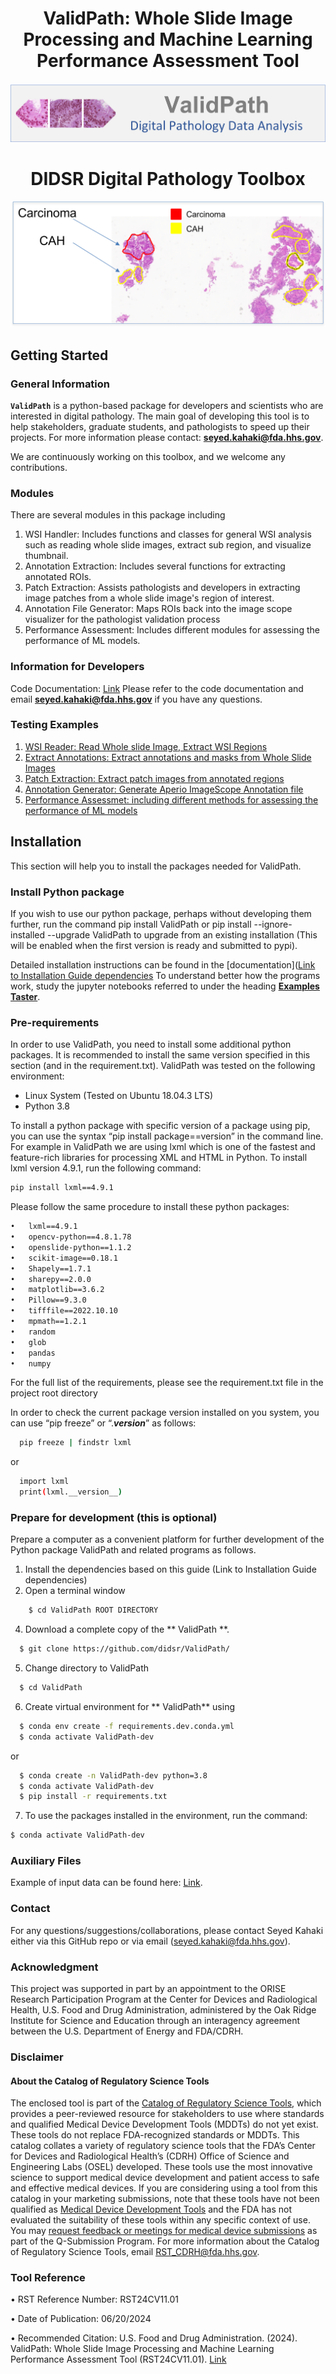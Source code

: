 <p align="center">
  <h1 align="center">ValidPath: Whole Slide Image Processing and Machine Learning Performance Assessment Tool</h1>
</p>

<p align="center">
  <img src="img/SlideProLogo.png">
</p>

<h1 align="center"> </h1>
<p align="center">
  <h1 align="center">DIDSR Digital Pathology Toolbox</h1>
</p>
<p align="center">
  <img src="img/CAH_Carcinoma.png">
</p>





## Getting Started

### General Information
**`ValidPath`** is a python-based package for developers and scientists who are interested in digital pathology. The main goal of developing this tool is to help stakeholders, graduate students, and pathologists to speed up their projects.  For more information please contact: **[seyed.kahaki@fda.hhs.gov](mailto:seyed.kahaki@fda.hhs.gov)**.

We are continuously working on this toolbox, and we welcome any contributions.

### Modules
There are several modules in this package including
1.	WSI Handler: Includes functions and classes for general WSI analysis such as reading whole slide images, extract sub region, and visualize thumbnail.
2.	Annotation Extraction: Includes several functions for extracting annotated ROIs.
3.	Patch Extraction: Assists pathologists and developers in extracting image patches from a whole slide image's region of interest.
4.	Annotation File Generator: Maps ROIs back into the image scope visualizer for the pathologist validation process
5.	Performance Assessment: Includes different modules for assessing the performance of ML models.

### Information for Developers
Code Documentation: [Link](https://didsr.github.io/ValidPath/index.html)
Please refer to the code documentation and email  **[seyed.kahaki@fda.hhs.gov](mailto:seyed.kahaki@fda.hhs.gov)** if you have any questions.


### Testing Examples
1. [WSI Reader: Read Whole slide Image, Extract WSI Regions](https://github.com/didsr/ValidPath/blob/main/01_read_wsi.ipynb)
2. [Extract Annotations: Extract annotations and masks from Whole Slide Images](https://github.com/didsr/ValidPath/blob/main/02_annotation_extraction.ipynb)
3. [Patch Extraction: Extract patch images from annotated regions](https://github.com/didsr/ValidPath/blob/main/03_patch_extraction.ipynb)
4. [Annotation Generator: Generate Aperio ImageScope Annotation file](https://github.com/didsr/ValidPath/blob/main/4_annotation_generator.ipynb)
5. [Performance Assessmet: including different methods for assessing the performance of ML models](https://github.com/didsr/ValidPath/blob/main/05_performance_assessment.ipynb)

## Installation
This section will help you to install the packages needed for ValidPath.

### Install Python package

If you wish to use our python package, perhaps without developing them further, run the command pip install ValidPath or pip install --ignore-installed --upgrade ValidPath to upgrade from an existing installation (This will be enabled when the first version is ready and submitted to pypi).

Detailed installation instructions can be found in the [documentation]([Link to Installation Guide dependencies](https://didsr.github.io/ValidPath/installation.html)
To understand better how the programs work, study the jupyter notebooks referred to under the heading [**Examples Taster**](https://github.com/didsr/ValidPath/blob/main/README.md#testing-examples).

### Pre-requirements

In order to use ValidPath, you need to install some additional python packages. It is recommended to install the same version specified in this section (and in the requirement.txt). ValidPath was tested on the following environment: 
- Linux System (Tested on Ubuntu 18.04.3 LTS)
- Python 3.8
  
To install a python package with specific version of a package using pip, you can use the syntax “pip install package==version” in the command line. For example in ValidPath we are using lxml which is one of the fastest and feature-rich libraries for processing XML and HTML in Python. To install lxml version 4.9.1, run the following command:
```sh
pip install lxml==4.9.1
```
Please follow the same procedure to install these python packages:
```sh
•	lxml==4.9.1
•	opencv-python==4.8.1.78
•	openslide-python==1.1.2
•	scikit-image==0.18.1
•	Shapely==1.7.1
•	sharepy==2.0.0
•	matplotlib==3.6.2 
•	Pillow==9.3.0
•	tifffile==2022.10.10
•	mpmath==1.2.1
•	random
•	glob
•	pandas
•	numpy
```
For the full list of the requirements, please see the requirement.txt file in the project root directory 

  
In order to check the current package version installed on you system, you can use “pip freeze” or “.___version___” as follows:
```sh
  pip freeze | findstr lxml
```
or 
```sh
  import lxml
  print(lxml.__version__)
```



### Prepare for development (this is optional)

Prepare a computer as a convenient platform for further development of the Python package ValidPath and related programs as follows.
1.	Install the dependencies based on this guide (Link to Installation Guide dependencies)
2.	Open a terminal window
```sh
    $ cd ValidPath ROOT DIRECTORY
```
4.	Download a complete copy of the ** ValidPath **.
```sh
  $ git clone https://github.com/didsr/ValidPath/
```
5.	Change directory to ValidPath
```sh
  $ cd ValidPath
```
6.	Create virtual environment for ** ValidPath** using
```sh
  $ conda env create -f requirements.dev.conda.yml
  $ conda activate ValidPath-dev
```
or
```sh
  $ conda create -n ValidPath-dev python=3.8 
  $ conda activate ValidPath-dev
  $ pip install -r requirements.txt
```
7.	To use the packages installed in the environment, run the command:
```sh
$ conda activate ValidPath-dev
```

<!--  
### Cite this repository

If you find that ValidPath is useful or if you use it in your project, please consider citing the code:

```
Seyed Kahaki, Arian Arab, Weijie Chen. (2024) ValidPath [Source Code] https://github.com/didsr/ValidPath
```

And this pape:
```
@article{10.1117/1.JMI.11.1.017502,
  author = {Seyed Mostafa M. Kahaki and Ian S. Hagemann and Kenny H. Cha and Christopher J. Trindade and Nicholas A. Petrick and Nicolas Kostelecky and Lindsay E. Borden and Doaa Atwi and Kar-Ming Fung and Weijie Chen},
  title = {{End-to-end deep learning method for predicting hormonal treatment response in women with atypical endometrial hyperplasia or endometrial cancer}},
  volume = {11},
  journal = {Journal of Medical Imaging},
  number = {1},
  publisher = {SPIE},
  pages = {017502},
  keywords = {mixed supervised learning, deep learning, hormonal treatment, atypical endometrial hyperplasia, Data modeling, Deep learning, Education and training, Feature extraction, Performance modeling, Machine learning, Radiomics, RGB color model, Tumor growth modeling, Statistical modeling},
  year = {2024},
  doi = {10.1117/1.JMI.11.1.017502},
  URL = {https://doi.org/10.1117/1.JMI.11.1.017502}
}
```
-->
### Auxiliary Files

Example of input data can be found here: [Link](https://github.com/didsr/ValidPath/tree/main/data).

### Contact
For any questions/suggestions/collaborations, please contact Seyed Kahaki either via this GitHub repo or via email (seyed.kahaki@fda.hhs.gov).

### Acknowledgment 
This project was supported in part by an appointment to the ORISE Research Participation Program at the Center for Devices and Radiological Health, U.S. Food and Drug Administration, administered by the Oak Ridge Institute for Science and Education through an interagency agreement between the U.S. Department of Energy and FDA/CDRH.

### Disclaimer
#### About the Catalog of Regulatory Science Tools
The enclosed tool is part of the [Catalog of Regulatory Science Tools](https://cdrh-rst.fda.gov/), which provides a peer-reviewed resource for stakeholders to use where standards and qualified Medical Device Development Tools (MDDTs) do not yet exist. These tools do not replace FDA-recognized standards or MDDTs. This catalog collates a variety of regulatory science tools that the FDA’s Center for Devices and Radiological Health’s (CDRH) Office of Science and Engineering Labs (OSEL) developed. These tools use the most innovative science to support medical device development and patient access to safe and effective medical devices. If you are considering using a tool from this catalog in your marketing submissions, note that these tools have not been qualified as [Medical Device Development Tools](https://www.fda.gov/medical-devices/medical-device-development-tools-mddt) and the FDA has not evaluated the suitability of these tools within any specific context of use. You may [request feedback or meetings for medical device submissions](https://www.fda.gov/regulatory-information/search-fda-guidance-documents/requests-feedback-and-meetings-medical-device-submissions-q-submission-program) as part of the Q-Submission Program.
For more information about the Catalog of Regulatory Science Tools, email [RST_CDRH@fda.hhs.gov](mailto:RST_CDRH@fda.hhs.gov).

### Tool Reference
•	RST Reference Number: RST24CV11.01

•	Date of Publication: 06/20/2024

•	Recommended Citation: U.S. Food and Drug Administration. (2024). ValidPath: Whole Slide Image Processing and Machine Learning Performance Assessment Tool (RST24CV11.01). [Link](https://cdrh-rst.fda.gov/validpath-whole-slide-image-processing-and-machine-learning-performance-assessment-tool)



